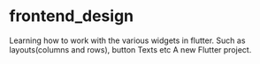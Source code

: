 # frontend_design
Learning how to work with the various widgets in flutter. Such as layouts(columns and rows), button Texts etc
A new Flutter project.
